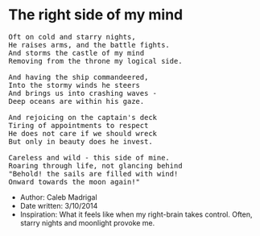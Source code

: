 # The right side of my mind

<pre>
Oft on cold and starry nights,
He raises arms, and the battle fights.
And storms the castle of my mind
Removing from the throne my logical side.

And having the ship commandeered,
Into the stormy winds he steers
And brings us into crashing waves -
Deep oceans are within his gaze.

And rejoicing on the captain's deck
Tiring of appointments to respect
He does not care if we should wreck
But only in beauty does he invest.

Careless and wild - this side of mine.
Roaring through life, not glancing behind
"Behold! the sails are filled with wind!
Onward towards the moon again!"
</pre>

* Author: Caleb Madrigal
* Date written: 3/10/2014
* Inspiration: What it feels like when my right-brain takes control. Often, starry nights and moonlight provoke me.

